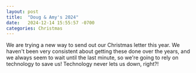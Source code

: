 ```yaml
---
layout: post
title:  "Doug & Amy's 2024"
date:   2024-12-14 15:55:57 -0700
categories: Christmas 
---
```

We are trying a new way to send out our Christmas letter this year. We haven't been very consistent about getting these done over the years, and we always seem to wait until the last minute, so we're going to rely on technology to save us! Technology never lets us down, right?!
